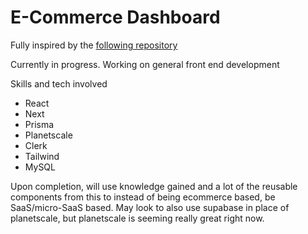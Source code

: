 # E-Commerce Dashboard
Fully inspired by the [following repository](https://github.com/AntonioErdeljac/next13-ecommerce-admin/tree/master)

Currently in progress. Working on general front end development

Skills and tech involved
* React
* Next
* Prisma
* Planetscale
* Clerk
* Tailwind
* MySQL

Upon completion, will use knowledge gained and a lot of the reusable components from this to instead of being ecommerce based, be SaaS/micro-SaaS based. May look to also use supabase in place of planetscale, but planetscale is seeming really great right now.